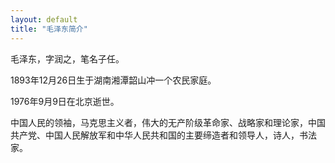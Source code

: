 ```yaml
---
layout: default
title: "毛泽东简介"
---
```




毛泽东，字润之，笔名子任。

1893年12月26日生于湖南湘潭韶山冲一个农民家庭。

1976年9月9日在北京逝世。

中国人民的领袖，马克思主义者，伟大的无产阶级革命家、战略家和理论家，中国共产党、中国人民解放军和中华人民共和国的主要缔造者和领导人，诗人，书法家。


